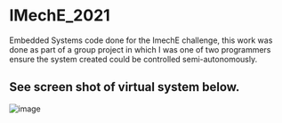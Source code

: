 # IMechE_2021
Embedded Systems code done for the ImechE challenge, this work was done as part of a group project in which I was one of two programmers ensure the system created could be controlled semi-autonomously.

## See screen shot of virtual system below. 

![image](https://github.com/Oluseyi-Abdull/ImechE_2021/assets/149166369/469e055d-c34a-4260-add9-b81a22a414a1)



